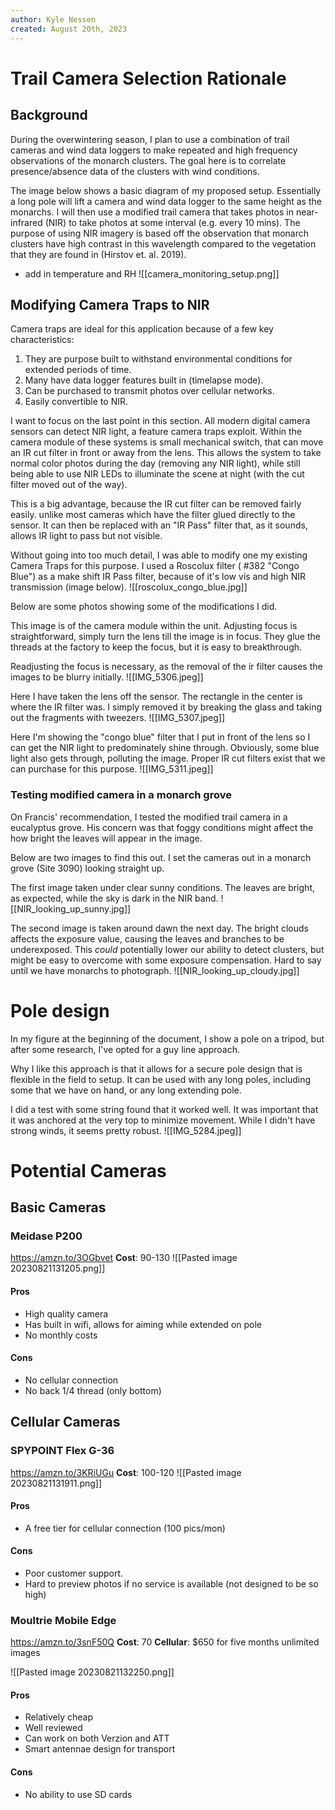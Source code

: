 ```yaml
---
author: Kyle Nessen
created: August 20th, 2023
---
```

# Trail Camera Selection Rationale

## Background
During the overwintering season, I plan to use a combination of trail cameras and wind data loggers to make repeated and high frequency observations of the monarch clusters. The goal here is to correlate presence/absence data of the clusters with wind conditions.

The image below shows a basic diagram of my proposed setup. Essentially a long pole will lift a camera and wind data logger to the same height as the monarchs. I will then use a modified trail camera that takes photos in near-infrared (NIR) to take photos at some interval (e.g. every 10 mins). The purpose of using NIR imagery is based off the observation that monarch clusters have high contrast in this wavelength compared to the vegetation that they are found in (Hirstov et. al. 2019). 

- add in temperature and RH
![[camera_monitoring_setup.png]]

## Modifying Camera Traps to NIR
Camera traps are ideal for this application because of a few key characteristics:
1. They are purpose built to withstand environmental conditions for extended periods of time.
2. Many have data logger features built in (timelapse mode).
3. Can be purchased to transmit photos over cellular networks.
4. Easily convertible to NIR. 

I want to focus on the last point in this section. All modern digital camera sensors can detect NIR light, a feature camera traps exploit. Within the camera module of these systems is small mechanical switch, that can move an IR cut filter in front or away from the lens. This allows the system to take normal color photos during the day (removing any NIR light), while still being able to use NIR LEDs to illuminate the scene at night (with the cut filter moved out of the way).

This is a big advantage, because the IR cut filter can be removed fairly easily. unlike most cameras which have the filter glued directly to the sensor. It can then be replaced with an "IR Pass" filter that, as it sounds, allows IR light to pass but not visible. 

Without going into too much detail, I was able to modify one my existing Camera Traps for this purpose. I used a Roscolux filter ( #382 "Congo Blue") as a make shift IR Pass filter, because of it's low vis and high NIR transmission (image below).
![[roscolux_congo_blue.jpg]]

Below are some photos showing some of the modifications I did. 

This image is of the camera module within the unit. Adjusting focus is straightforward, simply turn the lens till the image is in focus. They glue the threads at the factory to keep the focus, but it is easy to breakthrough.

Readjusting the focus is necessary, as the removal of the ir filter causes the images to be blurry initially. 
![[IMG_5306.jpeg]]

Here I have taken the lens off the sensor. The rectangle in the center is where the IR filter was. I simply removed it by breaking the glass and taking out the fragments with tweezers. 
![[IMG_5307.jpeg]]

Here I'm showing the "congo blue" filter that I put in front of the lens so I can get the NIR light to predominately shine through. Obviously, some blue light also gets through, polluting the image. Proper IR cut filters exist that we can purchase for this purpose. 
![[IMG_5311.jpeg]]

### Testing modified camera in a monarch grove

On Francis' recommendation, I tested the modified trail camera in a eucalyptus grove. His concern was that foggy conditions might affect the how bright the leaves will appear in the image. 

Below are two images to find this out. I set the cameras out in a monarch grove (Site 3090) looking straight up. 

The first image taken under clear sunny conditions. The leaves are bright, as expected, while the sky is dark in the NIR band.
![[NIR_looking_up_sunny.jpg]]


The second image is taken around dawn the next day. The bright clouds affects the exposure value, causing the leaves and branches to be underexposed. This *could* potentially lower our ability to detect clusters, but might be easy to overcome with some exposure compensation. Hard to say until we have monarchs to photograph.
![[NIR_looking_up_cloudy.jpg]]

# Pole design
In my figure at the beginning of the document, I show a pole on a tripod, but after some research, I've opted for a guy line approach. 

Why I like this approach is that it allows for a secure pole design that is flexible in the field to setup. It can be used with any long poles, including some that we have on hand, or any long extending pole. 

I did a test with some string found that it worked well. It was important that it was anchored at the very top to minimize movement. While I didn't have strong winds, it seems pretty robust. 
![[IMG_5284.jpeg]]

# Potential Cameras
## Basic Cameras
### Meidase P200
https://amzn.to/3OGbvet
**Cost**: 90-130
![[Pasted image 20230821131205.png]]

#### Pros
- High quality camera
- Has built in wifi, allows for aiming while extended on pole
- No monthly costs
#### Cons
- No cellular connection
- No back 1/4 thread (only bottom)

## Cellular Cameras
### SPYPOINT Flex G-36
https://amzn.to/3KRiUGu
**Cost**: 100-120
![[Pasted image 20230821131911.png]]
#### Pros
- A free tier for cellular connection (100 pics/mon)
#### Cons
- Poor customer support.
- Hard to preview photos if no service is available (not designed to be so high)

### Moultrie Mobile Edge
https://amzn.to/3snF50Q
**Cost**: 70
**Cellular**: $650 for five months unlimited images

![[Pasted image 20230821132250.png]]

#### Pros
- Relatively cheap
- Well reviewed
- Can work on both Verzion and ATT
- Smart antennae design for transport
#### Cons
- No ability to use SD cards
